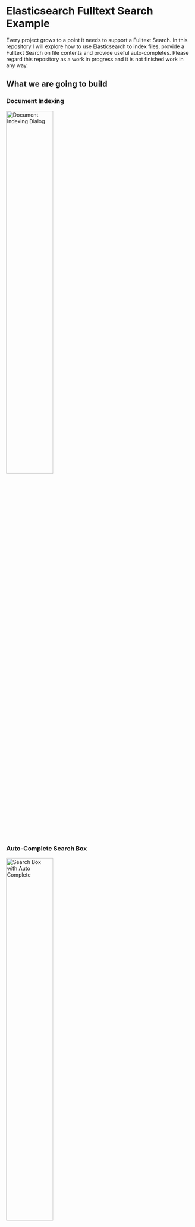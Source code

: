 # Elasticsearch Fulltext Search Example #

Every project grows to a point it needs to support a Fulltext Search. In this repository I will explore how to use Elasticsearch to index files, provide a Fulltext Search on file contents and provide useful auto-completes. Please regard this repository as a work in progress and it is not finished work in any way.

## What we are going to build ##

### Document Indexing ###

<a href="https://raw.githubusercontent.com/bytefish/ElasticsearchFulltextExample/master/Screenshots/Index_Document_Dialog.jpg">
    <img src="https://raw.githubusercontent.com/bytefish/ElasticsearchFulltextExample/master/Screenshots/Index_Document_Dialog.jpg" alt="Document Indexing Dialog" width="50%" />
</a>

### Auto-Complete Search Box ###

<a href="https://raw.githubusercontent.com/bytefish/ElasticsearchFulltextExample/master/Screenshots/Search_Box_Auto_Complete.jpg">
    <img src="https://raw.githubusercontent.com/bytefish/ElasticsearchFulltextExample/master/Screenshots/Search_Box_Auto_Complete.jpg" alt="Search Box with Auto Complete" width="50%" />
</a>

### Full-Text Search Results ###

<a href="https://raw.githubusercontent.com/bytefish/ElasticsearchFulltextExample/master/Screenshots/Search_Results.jpg">
    <img src="https://raw.githubusercontent.com/bytefish/ElasticsearchFulltextExample/master/Screenshots/Search_Results.jpg" alt="Search Box with Auto Complete" width="50%" />
</a>


### Create Migrations ###

Install the package ``Microsoft.EntityFrameworkCore.Tools``:

```
PM> Install-Package Microsoft.EntityFrameworkCore.Tools
```

Then you can add migrations for your database like this:

```
PM> add-migration InitialCreate -Context ApplicationDbContext -OutputDir "Database/Migrations" 
```


## License ##

All code is released under terms of the [MIT License].

[MIT License]: https://opensource.org/licenses/MIT
